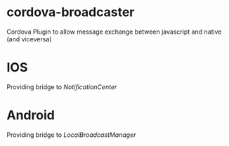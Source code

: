 cordova-broadcaster
===================

Cordova Plugin to allow message exchange between javascript and native (and viceversa)

IOS
====

Providing bridge to *NotificationCenter*


Android
=======

Providing bridge to *LocalBroadcastManager*
